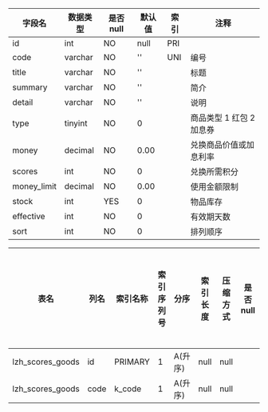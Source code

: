 |字段名|数据类型|是否null|默认值|索引|注释|
|------|--------|--------|------|----|----|
|id|int|NO|null|PRI||
|code|varchar|NO|''|UNI|编号|
|title|varchar|NO|''||标题|
|summary|varchar|NO|''||简介|
|detail|varchar|NO|''||说明|
|type|tinyint|NO|0||商品类型 1 红包 2 加息券|
|money|decimal|NO|0.00||兑换商品价值或加息利率|
|scores|int|NO|0||兑换所需积分|
|money_limit|decimal|NO|0.00||使用金额限制|
|stock|int|YES|0||物品库存|
|effective|int|NO|0||有效期天数|
|sort|int|NO|0||排列顺序|



|表名|列名|索引名称|索引序列号|分序|索引长度|压缩方式|是否null|是否重复|唯一值数目估计值|索引方法|列中描述索引信息|索引注释|
|----|----|--------|----------|----|--------|--------|--------|--------|----------------|--------|----------------|--------|
|lzh_scores_goods|id|PRIMARY|1|A(升序)|null|null||NO|6|BTREE|||
|lzh_scores_goods|code|k_code|1|A(升序)|null|null||NO|6|BTREE|||
